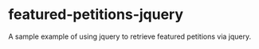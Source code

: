 # featured-petitions-jquery
A sample example of using jquery to retrieve featured petitions via jquery. 
